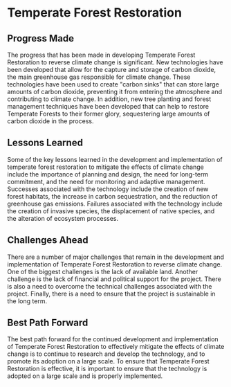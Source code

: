 # Temperate Forest Restoration

## Progress Made

The progress that has been made in developing Temperate Forest Restoration to reverse climate change is significant. New technologies have been developed that allow for the capture and storage of carbon dioxide, the main greenhouse gas responsible for climate change. These technologies have been used to create "carbon sinks" that can store large amounts of carbon dioxide, preventing it from entering the atmosphere and contributing to climate change. In addition, new tree planting and forest management techniques have been developed that can help to restore Temperate Forests to their former glory, sequestering large amounts of carbon dioxide in the process.

## Lessons Learned

Some of the key lessons learned in the development and implementation of temperate forest restoration to mitigate the effects of climate change include the importance of planning and design, the need for long-term commitment, and the need for monitoring and adaptive management. Successes associated with the technology include the creation of new forest habitats, the increase in carbon sequestration, and the reduction of greenhouse gas emissions. Failures associated with the technology include the creation of invasive species, the displacement of native species, and the alteration of ecosystem processes.

## Challenges Ahead

There are a number of major challenges that remain in the development and implementation of Temperate Forest Restoration to reverse climate change. One of the biggest challenges is the lack of available land. Another challenge is the lack of financial and political support for the project. There is also a need to overcome the technical challenges associated with the project. Finally, there is a need to ensure that the project is sustainable in the long term.

## Best Path Forward

The best path forward for the continued development and implementation of Temperate Forest Restoration to effectively mitigate the effects of climate change is to continue to research and develop the technology, and to promote its adoption on a large scale. To ensure that Temperate Forest Restoration is effective, it is important to ensure that the technology is adopted on a large scale and is properly implemented.
